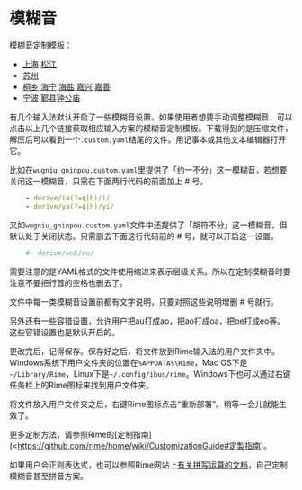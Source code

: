 # 模糊音

模糊音定制模板：

- [上海](https://gist.github.com/shinzoqchiuq/3e59d4675216e8cc57d07ee8a675ce18/archive/76f59c4bd3ccf19671897d7be1735435e345d24d.zip) [松江](https://gist.github.com/shinzoqchiuq/3c903345136f74bcf1c814ca13c8c653/archive/177c61bd8d015da2604b6f8056afe55d80572fa0.zip)
- [苏州](https://gist.github.com/shinzoqchiuq/8be2df56d04688445ada5f348fe61f68/archive/7699673ddd223f2815809514f83bd6bc8b26344f.zip)
- [桐乡](https://gist.github.com/shinzoqchiuq/4420f5e672452d599a6c66d9f4f361e9/archive/27786b65c0f5dcade269ace44959d501b225b048.zip) [海宁](https://gist.github.com/shinzoqchiuq/b4c9d58814499b311e3468452e4bd7f5/archive/14ba1fbf1a0b7799b9f9ab7ef2bc5973d67e1571.zip) [海盐](https://gist.github.com/shinzoqchiuq/c58f25754e7f3b5cac9f1956f4321a22/archive/bcd52bd7979abceab9fc54bc40993d4725dac6af.zip) [嘉兴](https://gist.github.com/shinzoqchiuq/2dc859c9e217f712b1db10b9c2717781/archive/055b323306fbc213b9add881806f579fd484bcf8.zip) [嘉善](https://gist.github.com/shinzoqchiuq/f650afa63fada227fc07f8150c161987/archive/d98bf6ebad68da33f4e808332f329c2e44a11534.zip)
- [宁波](https://gist.github.com/shinzoqchiuq/bec778d687f54140d9c92c301e5b3dcc/archive/af146ef6b643a3b35cb05f3d52bf885fc34f57d1.zip) [鄞县钟公庙](https://gist.github.com/shinzoqchiuq/16b8e0c521371decaf94df969bbe1e1e/archive/75d33a1ebaf37fc4e63050a747d80d208862e834.zip)

有几个输入法默认开启了一些模糊音设置。如果使用者想要手动调整模糊音，可以点击以上几个链接获取相应输入方案的模糊音定制模板。下载得到的是压缩文件，解压后可以看到一个`.custom.yaml`结尾的文件。用记事本或其他文本编辑器打开它。

比如在`wugniu_gninpou.custom.yaml`里提供了「约一不分」这一模糊音，若想要关闭这一模糊音，只需在下面两行代码的前面加上 # 号。
```yaml
    - derive/ia(?=q|h)/i/
    - derive/ya(?=q|h)/yi/
```
又如`wugniu_gninpou.custom.yaml`文件中还提供了「胡符不分」这一模糊音，但默认处于关闭状态。只需删去下面这行代码前的 # 号，就可以开启这一设置。
````yaml
    #- derive/wu$/vu/
````
需要注意的是YAML格式的文件使用缩进来表示层级关系。所以在定制模糊音时要注意不要把行首的空格也删去了。

文件中每一类模糊音设置前都有文字说明，只要对照这些说明增删 # 号就行。

另外还有一些容错设置，允许用户把au打成ao，把ao打成oa，把oe打成eo等。这些容错设置也是默认开启的。

更改完后，记得保存。保存好之后，将文件放到Rime输入法的用户文件夹中。Windows系统下用户文件夹的位置在`%APPDATA%\Rime`，Mac OS下是`~/Library/Rime`，Linux下是`~/.config/ibus/rime`。Windows下也可以通过右键任务栏上的Rime图标来找到用户文件夹。

将文件放入用户文件夹之后，右键Rime图标点击“重新部署”。稍等一会儿就能生效了。

更多定制方法，请参照Rime的[定制指南](<https://github.com/rime/home/wiki/CustomizationGuide#定製指南)。

如果用户会正则表达式，也可以参照Rime网站上[有关拼写运算的文档](https://github.com/rime/home/wiki/SpellingAlgebra)，自己定制模糊音甚至拼音方案。